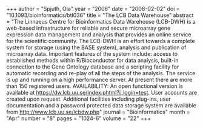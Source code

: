 +++
author = "Spjuth, Ola"
year = "2006"
date = "2006-02-02"
doi = "10.1093/bioinformatics/btl036"
title = "The LCB Data Warehouse"
abstract = "The Linnaeus Centre for Bioinformatics Data Warehouse (LCB-DWH) is a web-based infrastructure for reliable and secure microarray gene expression data management and analysis that provides an online service for the scientific community. The LCB-DWH is an effort towards a complete system for storage (using the BASE system), analysis and publication of microarray data. Important features of the system include: access to established methods within R/Bioconductor for data analysis, built-in connection to the Gene Ontology database and a scripting facility for automatic recording and re-play of all the steps of the analysis. The service is up and running on a high performance server. At present there are more than 150 registered users. AVAILABILITY: An open functional version is available at https://dw.lcb.uu.se/index.phtml?i_login=test. User accounts are created upon request. Additional facilities including plug-ins, user documentation and a password protected data storage system are available from http://www.lcb.uu.se/lcbdw.php"
journal = "Bioinformatics"
month = "Apr"
number = "8"
pages = "1024-6"
volume = "22"
+++

